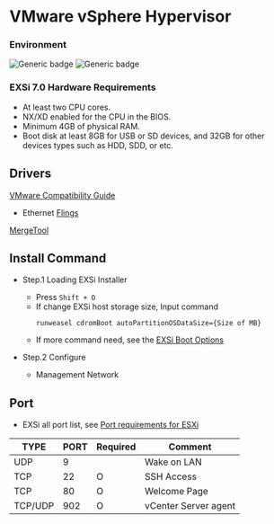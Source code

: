 # VMware vSphere Hypervisor
### Environment
![Generic badge](https://img.shields.io/badge/vSphere_Hypervisor(EXSi)-7.0-green.svg)
![Generic badge](https://img.shields.io/badge/Chipset-SuperMicro_C621,_ASRock_X470D4U-blue.svg)

### EXSi 7.0 Hardware Requirements
   - At least two CPU cores.
   - NX/XD enabled for the CPU in the BIOS.
   - Minimum 4GB of physical RAM.
   - Boot disk at least 8GB for USB or SD devices, and 32GB for other devices types such as HDD, SDD, or etc.

## Drivers
[VMware Compatibility Guide](https://www.vmware.com/resources/compatibility/search.php)

  - Ethernet [Flings](https://flings.vmware.com/community-networking-driver-for-esxi)

[MergeTool](https://github.com/VFrontDe/ESXi-Customizer-PS/blob/master/ESXi-Customizer-PS.ps1)

## Install Command
  - Step.1 Loading EXSi Installer
    - Press `Shift + O`
    - If change EXSi host storage size, Input command
      ```
      runweasel cdromBoot autoPartitionOSDataSize={Size of MB}
      ```
    - If more command need, see the [EXSi Boot Options](https://docs.vmware.com/en/VMware-vSphere/7.0/com.vmware.esxi.upgrade.doc/GUID-9040F0B2-31B5-406C-9000-B02E8DA785D4.html#GUID-9040F0B2-31B5-406C-9000-B02E8DA785D4)
  
  - Step.2 Configure
    - Management Network

## Port
  - EXSi all port list, see [Port requirements for ESXi](https://kb.vmware.com/s/article/2039095)
  
| TYPE | PORT | Required | Comment |
|---|---|---|---|
| UDP | 9 |  | Wake on LAN |
| TCP | 22 | O | SSH Access |
| TCP | 80 | O | Welcome Page |
| TCP/UDP | 902 | O | vCenter Server agent |
